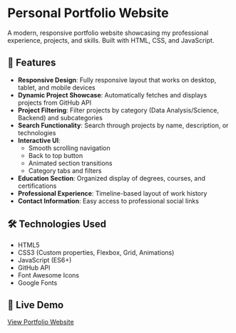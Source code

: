 # Personal Portfolio Website

A modern, responsive portfolio website showcasing my professional experience, projects, and skills. Built with HTML, CSS, and JavaScript.

## 🌟 Features

- **Responsive Design**: Fully responsive layout that works on desktop, tablet, and mobile devices
- **Dynamic Project Showcase**: Automatically fetches and displays projects from GitHub API
- **Project Filtering**: Filter projects by category (Data Analysis/Science, Backend) and subcategories
- **Search Functionality**: Search through projects by name, description, or technologies
- **Interactive UI**: 
  - Smooth scrolling navigation
  - Back to top button
  - Animated section transitions
  - Category tabs and filters
- **Education Section**: Organized display of degrees, courses, and certifications
- **Professional Experience**: Timeline-based layout of work history
- **Contact Information**: Easy access to professional social links

## 🛠️ Technologies Used

- HTML5
- CSS3 (Custom properties, Flexbox, Grid, Animations)
- JavaScript (ES6+)
- GitHub API
- Font Awesome Icons
- Google Fonts

## 🚀 Live Demo

[View Portfolio Website](https://caio-felice-cunha.github.io/portfolio/) <!-- Add your actual website URL -->